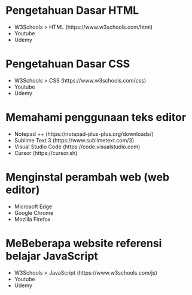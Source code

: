 # Pengetahuan Dasar HTML

<ul>
    <li>
        W3Schools > HTML (https://www.w3schools.com/html)
    </li>
    <li>
        Youtube
    </li>
    <li>
        Udemy
    </li>
</ul>


# Pengetahuan Dasar CSS

<ul>
    <li>
        W3Schools > CSS (https://www.w3schools.com/css)
    </li>
    <li>
        Youtube
    </li>
    <li>
        Udemy
    </li>
</ul>

# Memahami penggunaan teks editor

<ul>
    <li>
        Notepad ++ (https://notepad-plus-plus.org/downloads/)
    </li>
    <li>
        Sublime Text 3 (https://www.sublimetext.com/3)
    </li>
    <li>
        Visual Studio Code (https://code.visualstudio.com)
    </li>
    <li>
        Cursor (https://cursor.sh)
    </li>
</ul>

# Menginstal perambah web (web editor)

<ul>
    <li>
        Microsoft Edge
    </li>
    <li>
        Google Chrome
    </li>
    <li>
        Mozilla Firefox
    </li>
</ul>

# MeBeberapa website referensi belajar JavaScript

<ul>
    <li>
        W3Schools > JavaScript (https://www.w3schools.com/js)
    </li>
    <li>
        Youtube
    </li>
    <li>
        Udemy
    </li>
</ul>
